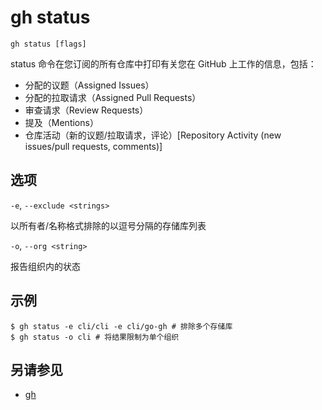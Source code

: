 # gh status

```
gh status [flags]
```

status 命令在您订阅的所有仓库中打印有关您在 GitHub 上工作的信息，包括：

- 分配的议题（Assigned Issues）
- 分配的拉取请求（Assigned Pull Requests）
- 审查请求（Review Requests）
- 提及（Mentions）
- 仓库活动（新的议题/拉取请求，评论）[Repository Activity (new issues/pull requests, comments)]

## 选项

`-e`, `--exclude <strings>`

以所有者/名称格式排除的以逗号分隔的存储库列表

`-o`, `--org <string>`

报告组织内的状态

## 示例

```
$ gh status -e cli/cli -e cli/go-gh # 排除多个存储库
$ gh status -o cli # 将结果限制为单个组织
```

## 另请参见

- [gh](/gh)